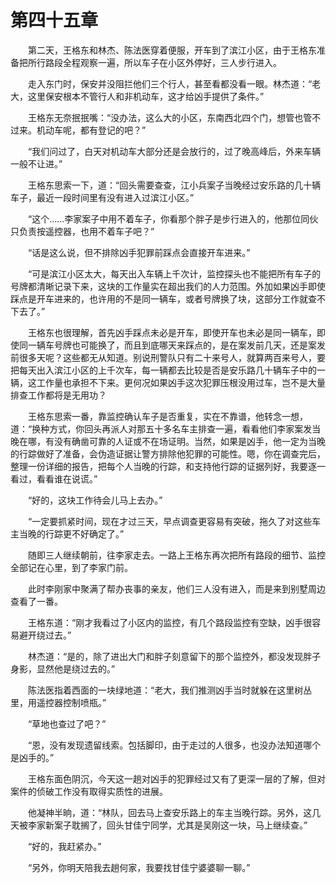 #	第四十五章

　　第二天，王格东和林杰、陈法医穿着便服，开车到了滨江小区，由于王格东准备把所行路段全程观察一遍，所以车子在小区外停好，三人步行进入。

　　走入东门时，保安并没阻拦他们三个行人，甚至看都没看一眼。林杰道：“老大，这里保安根本不管行人和非机动车，这才给凶手提供了条件。”

　　王格东无奈抿抿嘴：“没办法，这么大的小区，东南西北四个门，想管也管不过来。机动车呢，都有登记的吧？”

　　“我们问过了，白天对机动车大部分还是会放行的，过了晚高峰后，外来车辆一般不让进。”

　　王格东思索一下，道：“回头需要查查，江小兵案子当晚经过安乐路的几十辆车子，最近一段时间里有没有进入过滨江小区。”

　　“这个……李家案子中用不着车子，你看那个胖子是步行进入的，他那位同伙只负责按遥控器，也用不着车子吧？”

　　“话是这么说，但不排除凶手犯罪前踩点会直接开车进来。”

　　“可是滨江小区太大，每天出入车辆上千次计，监控探头也不能把所有车子的号牌都清晰记录下来，这块的工作量实在超出我们的人力范围。外加如果凶手即使踩点是开车进来的，也许用的不是同一辆车，或者号牌换了块，这部分工作就查不下去了。”

　　王格东也很理解，首先凶手踩点未必是开车，即使开车也未必是同一辆车，即使同一辆车号牌也可能换了，而且到底哪天来踩点的，是在案发前几天，还是案发前很多天呢？这些都无从知道。别说刑警队只有二十来号人，就算两百来号人，要把每天出入滨江小区的上千次车，每一辆都去比较是否是安乐路几十辆车子中的一辆，这工作量也承担不下来。更何况如果凶手这次犯罪压根没用过车，岂不是大量排查工作都将是无用功？

　　王格东思索一番，靠监控确认车子是否重复，实在不靠谱，他转念一想，道：“换种方式，你回头再派人对那五十多名车主排查一遍，看看他们李家案发当晚在哪，有没有确凿可靠的人证或不在场证明。当然，如果是凶手，他一定为当晚的行踪做好了准备，会伪造证据让警方排除他犯罪的可能性。嗯，你在调查完后，整理一份详细的报告，把每个人当晚的行踪，和支持他行踪的证据列好，我要逐一看过，看看谁在说谎。”

　　“好的，这块工作待会儿马上去办。”

　　“一定要抓紧时间，现在才过三天，早点调查更容易有突破，拖久了对这些车主当晚的行踪更不好确定了。”

　　随即三人继续朝前，往李家走去。一路上王格东再次把所有路段的细节、监控全部记在心里，到了李家门前。

　　此时李刚家中聚满了帮办丧事的亲友，他们三人没有进入，而是来到别墅周边查看了一番。

　　王格东道：“刚才我看过了小区内的监控，有几个路段监控有空缺，凶手很容易避开绕过去。”

　　林杰道：“是的，除了进出大门和胖子刻意留下的那个监控外，都没发现胖子身影，显然他是绕过去的。”

　　陈法医指着西面的一块绿地道：“老大，我们推测凶手当时就躲在这里树丛里，用遥控器控制喷瓶。”

　　“草地也查过了吧？”

　　“恩，没有发现遗留线索。包括脚印，由于走过的人很多，也没办法知道哪个是凶手的。”

　　王格东面色阴沉，今天这一趟对凶手的犯罪经过又有了更深一层的了解，但对案件的侦破工作没有取得实质性的进展。

　　他凝神半晌，道：“林队，回去马上查安乐路上的车主当晚行踪。另外，这几天被李家新案子耽搁了，回头甘佳宁同学，尤其是吴刚这一块，马上继续查。”

　　“好的，我赶紧办。”

　　“另外，你明天陪我去趟何家，我要找甘佳宁婆婆聊一聊。”